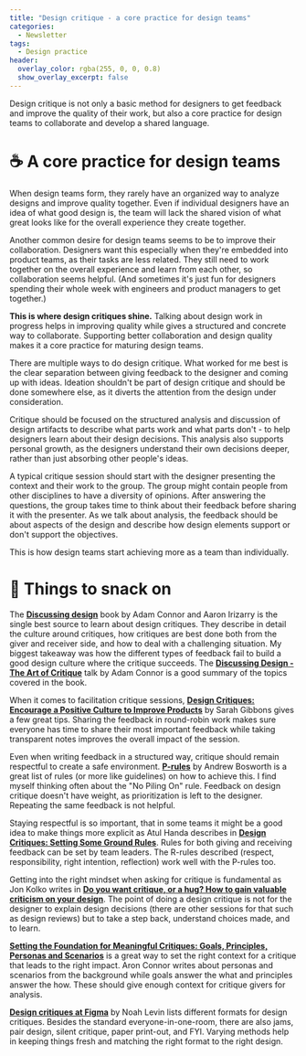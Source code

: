 ```yaml
---
title: "Design critique - a core practice for design teams"
categories:
  - Newsletter
tags:
  - Design practice
header:
  overlay_color: rgba(255, 0, 0, 0.8)
  show_overlay_excerpt: false
---
```


Design critique is not only a basic method for designers to get feedback and improve the quality of their work, but also a core practice for design teams to collaborate and develop a shared language.

# ☕ A core practice for design teams

When design teams form, they rarely have an organized way to analyze designs and improve quality together. Even if individual designers have an idea of what good design is, the team will lack the shared vision of what great looks like for the overall experience they create together.

Another common desire for design teams seems to be to improve their collaboration. Designers want this especially when they're embedded into product teams, as their tasks are less related. They still need to work together on the overall experience and learn from each other, so collaboration seems helpful. (And sometimes it's just fun for designers spending their whole week with engineers and product managers to get together.)

**This is where design critiques shine.** Talking about design work in progress helps in improving quality while gives a structured and concrete way to collaborate. Supporting better collaboration and design quality makes it a core practice for maturing design teams.

There are multiple ways to do design critique. What worked for me best is the clear separation between giving feedback to the designer and coming up with ideas. Ideation shouldn't be part of design critique and should be done somewhere else, as it diverts the attention from the design under consideration.

Critique should be focused on the structured analysis and discussion of design artifacts to describe what parts work and what parts don't - to help designers learn about their design decisions. This analysis also supports personal growth, as the designers understand their own decisions deeper, rather than just absorbing other people's ideas.

A typical critique session should start with the designer presenting the context and their work to the group. The group might contain people from other disciplines to have a diversity of opinions. After answering the questions, the group takes time to think about their feedback before sharing it with the presenter. As we talk about analysis, the feedback should be about aspects of the design and describe how design elements support or don't support the objectives.

This is how design teams start achieving more as a team than individually.

# 🍪 Things to snack on

The **[Discussing design](https://www.oreilly.com/library/view/discussing-design/9781491902394/)** book by Adam Connor and Aaron Irizarry is the single best source to learn about design critiques. They describe in detail the culture around critiques, how critiques are best done both from the giver and receiver side, and how to deal with a challenging situation. My biggest takeaway was how the different types of feedback fail to build a good design culture where the critique succeeds. The **[Discussing Design - The Art of Critique](https://www.youtube.com/watch?v=k3iwpc8mIzU)** talk by Adam Connor is a good summary of the topics covered in the book.

When it comes to facilitation critique sessions, **[Design Critiques: Encourage a Positive Culture to Improve Products](https://www.nngroup.com/articles/design-critiques/)** by Sarah Gibbons gives a few great tips. Sharing the feedback in round-robin work makes sure everyone has time to share their most important feedback while taking transparent notes improves the overall impact of the session.

Even when writing feedback in a structured way, critique should remain respectful to create a safe environment. **[P-rules](https://boz.com/articles/p-rules)** by Andrew Bosworth is a great list of rules (or more like guidelines) on how to achieve this. I find myself thinking often about the "No Piling On" rule. Feedback on design critique doesn't have weight, as prioritization is left to the designer. Repeating the same feedback is not helpful.

Staying respectful is so important, that in some teams it might be a good idea to make things more explicit as Atul Handa describes in **[Design Critiques: Setting Some Ground Rules](https://www.uxmatters.com/mt/archives/2019/02/design-critiques-setting-some-ground-rules.php)**. Rules for both giving and receiving feedback can be set by team leaders. The R-rules described (respect, responsibility, right intention, reflection) work well with the P-rules too.

Getting into the right mindset when asking for critique is fundamental as Jon Kolko writes in **[Do you want critique, or a hug? How to gain valuable criticism on your design](http://www.jonkolko.com/blogging_59.php)**. The point of doing a design critique is not for the designer to explain design decisions (there are other sessions for that such as design reviews) but to take a step back, understand choices made, and to learn.

**[Setting the Foundation for Meaningful Critiques: Goals, Principles, Personas and Scenarios](https://articles.uie.com/meaningful_critiques/)** is a great way to set the right context for a critique that leads to the right impact. Aron Connor writes about personas and scenarios from the background while goals answer the what and principles answer the how. These should give enough context for critique givers for analysis.

**[Design critiques at Figma](https://www.figma.com/blog/design-critiques-at-figma/)** by Noah Levin lists different formats for design critiques. Besides the standard everyone-in-one-room, there are also jams, pair design, silent critique, paper print-out, and FYI. Varying methods help in keeping things fresh and matching the right format to the right design.
